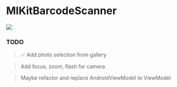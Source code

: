 # MlKitBarcodeScanner

<img src="https://github.com/IllidanStormrage1/MlKitBarcodeScanner/blob/master/Screenshots/photo_2020-08-06_22-24-28_pixel_very_silver_portrait.png"/> 

### TODO
> ✅ Add photo selection from gallery

> Add focus, zoom, flash for camera

> Maybe refactor and replace AndroidViewModel to ViewModel
